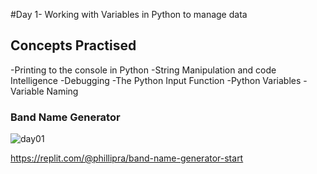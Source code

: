 #Day 1- Working with Variables in Python to manage data
## Concepts Practised 
  -Printing to the console in Python
  -String Manipulation and code Intelligence
  -Debugging
  -The Python Input Function
  -Python Variables
  -Variable Naming
### Band Name Generator 
![day01](https://user-images.githubusercontent.com/98851253/154177081-2c53df2d-777b-4deb-8e38-5742ecd7282f.gif)

https://replit.com/@phillipra/band-name-generator-start
